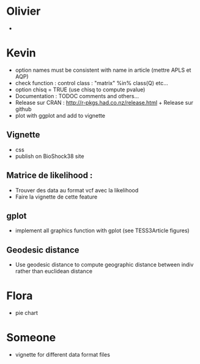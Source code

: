 # Olivier
-

# Kevin
- option names must be consistent with name in article (mettre APLS et AQP)
- check function : control class : "matrix" %in% class(Q) etc...
- option chisq = TRUE (use chisq to compute pvalue)
- Documentation : TODOC comments and others...
- Release sur CRAN : http://r-pkgs.had.co.nz/release.html + Release sur github
- plot with ggplot and add to vignette

## Vignette
- css
- publish on BioShock38 site

## Matrice de likelihood :
- Trouver des data au format vcf avec la likelihood
- Faire la vignette de cette feature

## gplot
- implement all graphics function with gplot (see TESS3Article figures)

## Geodesic distance
- Use geodesic distance to compute geographic distance between indiv rather than
euclidean distance

# Flora
- pie chart


# Someone
- vignette for different data format files
